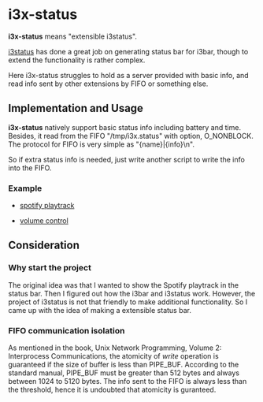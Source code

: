 # i3x-status
**i3x-status** means "extensible i3status".

[i3status](https://github.com/i3/i3status) has done a great job on generating status bar for i3bar, though to extend the functionality is rather complex.

Here i3x-status struggles to hold as a server provided with basic info, and read info sent by other extensions by FIFO or something else.

## Implementation and Usage

**i3x-status** natively support basic status info including battery and time. Besides, it read from the FIFO "/tmp/i3x.status" with option, O_NONBLOCK. The protocol for FIFO is very simple as "{name}|{info}\n".

So if extra status info is needed, just write another script to write the info into the FIFO.

### Example

- [spotify playtrack](https://github.com/inhzus/i3x-status/blob/master/scripts/spotify-status.py)

- [volume control](https://github.com/inhzus/linux-config/blob/master/scripts/volume.sh)

## Consideration

### Why start the project

The original idea was that I wanted to show the Spotify playtrack in the status bar. Then I figured out how the i3bar and i3status work. However, the project of i3status is not that friendly to make additional functionality. So I came up with the idea of making a extensible status bar.

### FIFO communication isolation

As mentioned in the book, Unix Network Programming, Volume 2: Interprocess Communications, the atomicity of *write* operation is guaranteed if the size of buffer is less than PIPE_BUF. According to the standard manual, PIPE_BUF must be greater than 512 bytes and always between 1024 to 5120 bytes. The info sent to the FIFO is always less than the threshold, hence it is undoubted that atomicity is guranteed.
